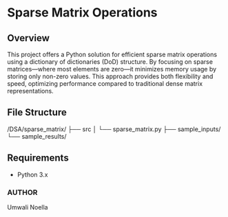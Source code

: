 # Sparse Matrix Operations

## Overview

This project offers a Python solution for efficient sparse matrix operations using a dictionary of dictionaries (DoD) structure. By focusing on sparse matrices—where most elements are zero—it minimizes memory usage by storing only non-zero values. This approach provides both flexibility and speed, optimizing performance compared to traditional dense matrix representations.

## File Structure
/DSA/sparse_matrix/
    ├── src
    │    └── sparse_matrix.py
    ├── sample_inputs/
    └── sample_results/

## Requirements
- Python 3.x

### AUTHOR
Umwali Noella

